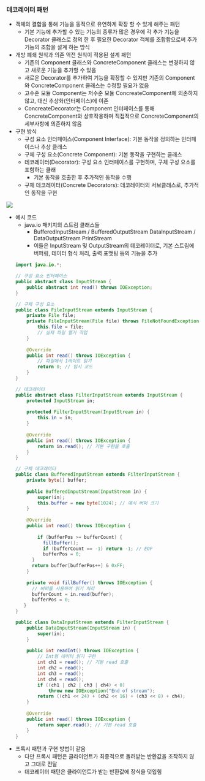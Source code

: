 ### 데코레이터 패턴

- 객체의 결합을 통해 기능을 동적으로 유연하게 확장 할 수 있게 해주는 패턴
  -  기본 기능에 추가할 수 있는 기능의 종류가 많은 경우에 각 추가 기능을 Decorator 클래스로 정의 한 후 필요한 Decorator 객체를 조합함으로써 추가 기능의 조합을 설계 하는 방식
- 개방 폐쇄 원칙과 의존 역전 원칙이 적용된 설계 패턴
  - 기존의 Component 클래스와 ConcreteComponent 클래스는 변경하지 않고 새로운 기능을 추가할 수 있음
  - 새로운 Decorator를 추가하여 기능을 확장할 수 있지만 기존의 Component와 ConcreteComponent 클래스는 수정할 필요가 없음
  - 고수준 모듈 Component는 저수준 모듈 ConcreateComponent에 의존하지 않고, 대신 추상화(인터페이스)에 이존
  - ConcreateDecorator는 Component 인터페이스를 통해 ConcreteComponent와 상호작용하며 직접적으로 ConcreteComponent의 세부사항에 의존하지 않음
- 구현 방식
    - 구성 요소 인터페이스(Component Interface): 기본 동작을 정의하는 인터페이스나 추상 클래스
    - 구체 구성 요소(Concrete Component): 기본 동작을 구현하는 클래스
    - 데코레이터(Decorator): 구성 요소 인터페이스를 구현하며, 구체 구성 요소를 포함하는 클래
        - 기본 동작을 호출한 후 추가적인 동작을 수행
    - 구체 데코레이터(Concrete Decorators): 데코레이터의 서브클래스로, 추가적인 동작을 구현

![](https://img1.daumcdn.net/thumb/R1280x0/?scode=mtistory2&fname=https://blog.kakaocdn.net/dn/exqO8t/btqAmt2l8MC/b6PrWbB5HTzMoFnflV6Vw1/img.png)

- 예시 코드
  - java.io 패키지의 스트림 클래스들
    - BufferedInputStream / BufferedOutputStream
      DataInputStream / DataOutputStream
      PrintStream
    - 이들은 InputStream 및 OutputStream의 데코레이터로, 기본 스트림에 버퍼링, 데이터 형식 처리, 출력 포맷팅 등의 기능을 추가
  ```java
  import java.io.*;
  
  // 구성 요소 인터페이스
  public abstract class InputStream {
      public abstract int read() throws IOException;
  }
  
  // 구체 구성 요소
  public class FileInputStream extends InputStream {
      private File file;
      private FileInputStream(File file) throws FileNotFoundException {
          this.file = file;
          // 실제 파일 열기 작업
      }
      
      @Override
      public int read() throws IOException {
          // 파일에서 1바이트 읽기
          return 0; // 임시 코드
      }
  }
  
  // 데코레이터
  public abstract class FilterInputStream extends InputStream {
      protected InputStream in;
      
      protected FilterInputStream(InputStream in) {
          this.in = in;
      }
      
      @Override
      public int read() throws IOException {
          return in.read(); // 기본 구현을 호출
      }
  }
  
  // 구체 데코레이터
  public class BufferedInputStream extends FilterInputStream {
      private byte[] buffer;
      
      public BufferedInputStream(InputStream in) {
          super(in);
          this.buffer = new byte[1024]; // 예시 버퍼 크기
      }
      
      @Override
      public int read() throws IOException {
          
          if (bufferPos >= bufferCount) {
            fillBuffer();
            if (bufferCount == -1) return -1; // EOF
            bufferPos = 0;
        }
        return buffer[bufferPos++] & 0xFF;
      }
      
      private void fillBuffer() throws IOException {
        // 버퍼를 사용하여 읽기 처리
        bufferCount = in.read(buffer);
        bufferPos = 0;
     }
  }
  
  public class DataInputStream extends FilterInputStream {
      public DataInputStream(InputStream in) {
          super(in);
      }
      
      public int readInt() throws IOException {
          // Int형 데이터 읽기 구현
          int ch1 = read(); // 기본 read 호출
          int ch2 = read();
          int ch3 = read();
          int ch4 = read();
          if ((ch1 | ch2 | ch3 | ch4) < 0)
              throw new IOException("End of stream");
          return ((ch1 << 24) + (ch2 << 16) + (ch3 << 8) + ch4);
      }
      
      @Override
      public int read() throws IOException {
          return super.read(); // 기본 read 호출
      }
  }
  ```
- 프록시 패턴과 구현 방법이 같음
  - 다만 프록시 패턴은 클라이언트가 최종적으로 돌려받는 반환값을 조작하지 않고 그대로 전달
  - 데코레이터 패턴은 클라이언트가 받는 반환값에 장식을 덧입힘